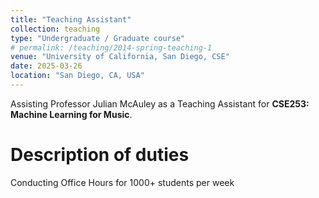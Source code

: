 ```yaml
---
title: "Teaching Assistant"
collection: teaching
type: "Undergraduate / Graduate course"
# permalink: /teaching/2014-spring-teaching-1
venue: "University of California, San Diego, CSE"
date: 2025-03-26
location: "San Diego, CA, USA"
---
```


Assisting Professor Julian McAuley as a Teaching Assistant for **CSE253: Machine Learning for Music**.

Description of duties
======
Conducting Office Hours for 1000+ students per week